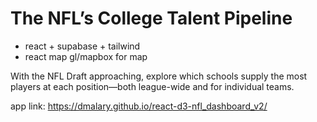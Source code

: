 # The NFL’s College Talent Pipeline

- react + supabase + tailwind
- react map gl/mapbox for map

With the NFL Draft approaching, explore which schools supply the most players at each position—both league-wide and for individual teams.

app link: https://dmalary.github.io/react-d3-nfl_dashboard_v2/



<!-- - inspo: https://nbremer.github.io/ORCA/commit-history/
- data: nfl draft 2000-2023 -->

<!-- bubble: 
- https://recharts.org/en-US/examples/BubbleChart
- https://www.react-graph-gallery.com/bubble-plot

scatter
- https://www.react-graph-gallery.com/scatter-plot

circle pack
- https://www.react-graph-gallery.com/circular-packing

utils
- https://d3js.org/d3-shape/curve
- https://d3js.org/d3-axis


debug:
- https://stackoverflow.com/questions/75060635/how-can-i-make-snake-like-x-axis-in-d3 -->


<!-- workflow
db work
- built a scrapper in 2024 to get data - link (js + crawly?)
- build db for different usages for lazy loading (team name list, college gps data, position x college x team, team positions)
- make sure RLS policy is updated for each table

dashboard build 
- vite react setup + tailwind + react-map-gl
- pull data from db, convert to format needed
- setup dropdowns
- load map
- display db data onto map
- polish (tooltips, legend, docs, fonts & styling, mobile)

deploy
- setup gh-pages package and deploy
 -->

